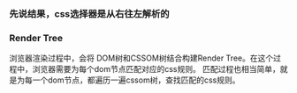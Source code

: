 ### 先说结果，css选择器是从右往左解析的

### Render Tree
浏览器渲染过程中，会将 DOM树和CSSOM树结合构建Render Tree。在这个过程中，浏览器需要为每个dom节点匹配对应的css规则。
匹配过程也相当简单，就是为每一个dom节点，都遍历一遍cssom树，查找匹配的css规则。

